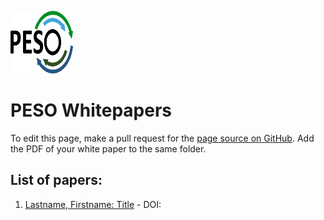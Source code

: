 <a href="https://pesoproject.org"><img src="../PESO-Logo.png" alt="PESO Logo" style="width:100px;height:100px;"></a>

# PESO Whitepapers

To edit this page, make a pull request for the [page source on GitHub](https://github.com/pesoproject/pesoproject.github.io/blob/main/WhitePapers/WhitePaperList.md).  Add the PDF of your white paper to the same folder.

## List of papers:

1. [Lastname, Firstname: Title](whitepaper.pdf) - DOI: []()
